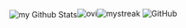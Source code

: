 <img align="center" src="https://github-readme-stats.vercel.app/api?username=samsucksatcoding&include_all_commits=true&count_private=true&show_icons=true&line_height=20&title_color=2B5BBD&icon_color=1124BB&text_color=A1A1A1&bg_color=0,000000,130F40" alt="my Github Stats"/><img src="https://github-readme-stats.vercel.app/api/top-langs?username=samsucksatcoding&show_icons=true&locale=en&layout=compact&theme=chartreuse-dark" alt="ovi" /><img src="https://github-readme-streak-stats.herokuapp.com/?user=madushadhanushka&theme=tokyonight" alt="mystreak"/>
<img alt="GitHub" src="https://img.shields.io/badge/dynamic/json?logo=github&label=GitHub+Followers&labelColor=282c34&color=181717&query=%24.data.totalSubs&url=https%3A%2F%2Fapi.spencerwoo.com%2Fsubstats%2F%3Fsource%3Dgithub%26queryKey%3Dmadushadhanushka&longCache=true"/>
